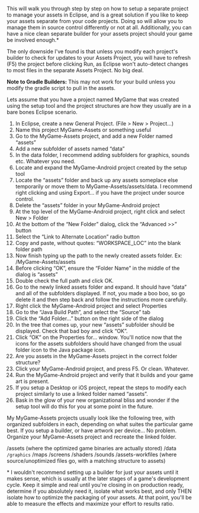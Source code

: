 This will walk you through step by step on how to setup a separate project to manage your assets in Eclipse, and is a great solution if you like to keep your assets separate from your code projects. Doing so will allow you to manage them in source control differently or not at all. Additionally, you can have a nice clean separate builder for your assets project should your game be involved enough.\*

The only downside I've found is that unless you modify each project's builder to check for updates to your Assets Project, you will have to refresh (F5) the project before clicking Run, as Eclipse won't auto-detect changes to most files in the separate Assets Project. No big deal.

**Note to Gradle Builders:** This may not work for your build unless you modify the gradle script to pull in the assets.


Lets assume that you have a project named MyGame that was created using the setup tool and the project structures are how they usually are in a bare bones Eclipse scenario.

1. In Eclipse, create a new General Project. (File > New > Project...)
2. Name this project MyGame-Assets or something useful
3. Go to the MyGame-Assets project, and add a new Folder named “assets”
4. Add a new subfolder of assets named “data”
5. In the data folder, I recommend adding subfolders for graphics, sounds etc. Whatever you need.
6. Locate and expand the MyGame-Android project created by the setup tool
7. Locate the “assets” folder and back up any assets someplace else temporarily or move them to MyGame-Assets/assets/data. I recommend right clicking and using Export... if you have the project under source control.
8. Delete the “assets” folder in your MyGame-Android project
9. At the top level of the MyGame-Android project, right click and select New > Folder
10. At the bottom of the “New Folder” dialog, click the “Advanced >>” button
11. Select the “Link to Alternate Location” radio button
12. Copy and paste, without quotes: “WORKSPACE_LOC” into the blank folder path
13. Now finish typing up the path to the newly created assets folder. Ex: /MyGame-Assets/assets
14. Before clicking “OK”, ensure the “Folder Name” in the middle of the dialog is “assets”
15. Double check the full path and click OK.
16. Go to the newly linked assets folder and expand. It should have “data” and all of the subfolders displayed. If not, you made a boo boo, so go delete it and then step back and follow the instructions more carefully.
17. Right click the MyGame-Android project and select Properties
18. Go to the “Java Build Path”, and select the “Source” tab
19. Click the “Add Folder...” button on the right side of the dialog
20. In the tree that comes up, your new “assets” subfolder should be displayed. Check that bad boy and click “OK”.
21. Click “OK” on the Properties for... window. You'll notice now that the icons for the assets subfolders should have changed from the usual folder icon to the Java package icon.
22. Are you assets in the MyGame-Assets project in the correct folder structure?
23. Click your MyGame-Android project, and press F5. Or clean. Whatever.
24. Run the MyGame-Android project and verify that it builds and your game art is present.
25. If you setup a Desktop or iOS project, repeat the steps to modify each project similarly to use a linked folder named “assets”.
26. Bask in the glow of your new organizational bliss and wonder if the setup tool will do this for you at some point in the future.


My MyGame-Assets projects usually look like the following tree, with organized subfolders in each, depending on what suites the particular game best. If you setup a builder, or have artwork per device... No problem. Organize your MyGame-Assets project and recreate the linked folder.

/assets (where the optimized game binaries are actually stored)
     /data`
          /graphics`
          /maps
          /screens
          /shaders
          /sounds
/assets-workfiles (where source/unoptimized files go, with a matching structure to assets)


\* I wouldn't recommend setting up a builder for just your assets until it makes sense, which is usually at the later stages of a game's development cycle. Keep it simple and real until you're closing in on production ready, determine if you absolutely need it, isolate what works best, and only THEN isolate how to optimize the packaging of your assets. At that point, you'll be able to measure the effects and maximize your effort to results ratio.